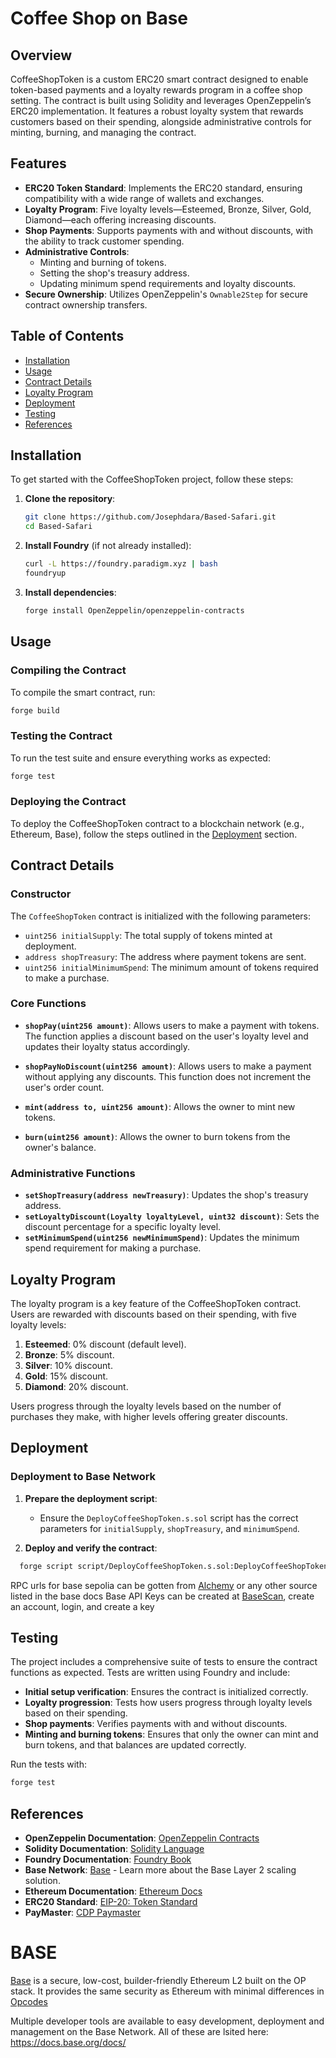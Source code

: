 


# Coffee Shop on Base


## Overview

CoffeeShopToken is a custom ERC20 smart contract designed to enable token-based payments and a loyalty rewards program in a coffee shop setting. The contract is built using Solidity and leverages OpenZeppelin’s ERC20 implementation. It features a robust loyalty system that rewards customers based on their spending, alongside administrative controls for minting, burning, and managing the contract.

## Features

- **ERC20 Token Standard**: Implements the ERC20 standard, ensuring compatibility with a wide range of wallets and exchanges.
- **Loyalty Program**: Five loyalty levels—Esteemed, Bronze, Silver, Gold, Diamond—each offering increasing discounts.
- **Shop Payments**: Supports payments with and without discounts, with the ability to track customer spending.
- **Administrative Controls**:
  - Minting and burning of tokens.
  - Setting the shop's treasury address.
  - Updating minimum spend requirements and loyalty discounts.
- **Secure Ownership**: Utilizes OpenZeppelin's `Ownable2Step` for secure contract ownership transfers.

## Table of Contents

- [Installation](#installation)
- [Usage](#usage)
- [Contract Details](#contract-details)
- [Loyalty Program](#loyalty-program)
- [Deployment](#deployment)
- [Testing](#testing)
- [References](#references)

## Installation

To get started with the CoffeeShopToken project, follow these steps:

1. **Clone the repository**:
   ```bash
   git clone https://github.com/Josephdara/Based-Safari.git
   cd Based-Safari
   ```

2. **Install Foundry** (if not already installed):
   ```bash
   curl -L https://foundry.paradigm.xyz | bash
   foundryup
   ```

3. **Install dependencies**:
   ```bash
   forge install OpenZeppelin/openzeppelin-contracts
   ```

## Usage

### Compiling the Contract

To compile the smart contract, run:
```bash
forge build
```

### Testing the Contract

To run the test suite and ensure everything works as expected:
```bash
forge test
```

### Deploying the Contract

To deploy the CoffeeShopToken contract to a blockchain network (e.g., Ethereum, Base), follow the steps outlined in the [Deployment](#deployment) section.

## Contract Details

### Constructor

The `CoffeeShopToken` contract is initialized with the following parameters:

- `uint256 initialSupply`: The total supply of tokens minted at deployment.
- `address shopTreasury`: The address where payment tokens are sent.
- `uint256 initialMinimumSpend`: The minimum amount of tokens required to make a purchase.

### Core Functions

- **`shopPay(uint256 amount)`**: Allows users to make a payment with tokens. The function applies a discount based on the user's loyalty level and updates their loyalty status accordingly.

- **`shopPayNoDiscount(uint256 amount)`**: Allows users to make a payment without applying any discounts. This function does not increment the user's order count.

- **`mint(address to, uint256 amount)`**: Allows the owner to mint new tokens.

- **`burn(uint256 amount)`**: Allows the owner to burn tokens from the owner's balance.

### Administrative Functions

- **`setShopTreasury(address newTreasury)`**: Updates the shop's treasury address.
- **`setLoyaltyDiscount(Loyalty loyaltyLevel, uint32 discount)`**: Sets the discount percentage for a specific loyalty level.
- **`setMinimumSpend(uint256 newMinimumSpend)`**: Updates the minimum spend requirement for making a purchase.

## Loyalty Program

The loyalty program is a key feature of the CoffeeShopToken contract. Users are rewarded with discounts based on their spending, with five loyalty levels:

1. **Esteemed**: 0% discount (default level).
2. **Bronze**: 5% discount.
3. **Silver**: 10% discount.
4. **Gold**: 15% discount.
5. **Diamond**: 20% discount.

Users progress through the loyalty levels based on the number of purchases they make, with higher levels offering greater discounts.

## Deployment

### Deployment to Base Network

1. **Prepare the deployment script**:
   - Ensure the `DeployCoffeeShopToken.s.sol` script has the correct parameters for `initialSupply`, `shopTreasury`, and `minimumSpend`.

2. **Deploy and verify the contract**:
```bash
  forge script script/DeployCoffeeShopToken.s.sol:DeployCoffeeShopToken --rpc-url ["ENTER YOUR RPC"] --private-key ["ENTER YOUR Private Key"] --broadcast --verify  --etherscan-api-key ["ENTER YOUR Basescan api key"] -vvvv
```
RPC urls for base sepolia can be gotten from [Alchemy](https://www.alchemy.com/) or any other source listed in the base docs
Base API Keys can be created at [BaseScan](https://basescan.org/), create an account, login, and create a key
 
## Testing

The project includes a comprehensive suite of tests to ensure the contract functions as expected. Tests are written using Foundry and include:

- **Initial setup verification**: Ensures the contract is initialized correctly.
- **Loyalty progression**: Tests how users progress through loyalty levels based on their spending.
- **Shop payments**: Verifies payments with and without discounts.
- **Minting and burning tokens**: Ensures that only the owner can mint and burn tokens, and that balances are updated correctly.

Run the tests with:
```bash
forge test
```

 

## References

- **OpenZeppelin Documentation**: [OpenZeppelin Contracts](https://docs.openzeppelin.com/contracts/5.x/)
- **Solidity Documentation**: [Solidity Language](https://docs.soliditylang.org/)
- **Foundry Documentation**: [Foundry Book](https://book.getfoundry.sh/)
- **Base Network**: [Base](https://base.org/) - Learn more about the Base Layer 2 scaling solution.
- **Ethereum Documentation**: [Ethereum Docs](https://ethereum.org/en/developers/docs/)
- **ERC20 Standard**: [EIP-20: Token Standard](https://eips.ethereum.org/EIPS/eip-20)
- **PayMaster**: [CDP Paymaster](https://portal.cdp.coinbase.com/products/bundler-and-paymaster)
 

# BASE
[Base](https://docs.base.org/) is a secure, low-cost, builder-friendly Ethereum L2 built on the OP stack.  It provides the same security as Ethereum with minimal differences in [Opcodes](https://docs.optimism.io/stack/differences)

Multiple developer tools are available to easy development, deployment and management on the Base Network. All of these are lsited here: https://docs.base.org/docs/

 